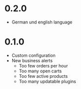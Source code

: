 # 0.2.0

- German und english language

# 0.1.0

- Custom configuration
- New business alerts
  - Too few orders per hour
  - Too many open carts
  - Too few active products
  - Too many updatable plugins
